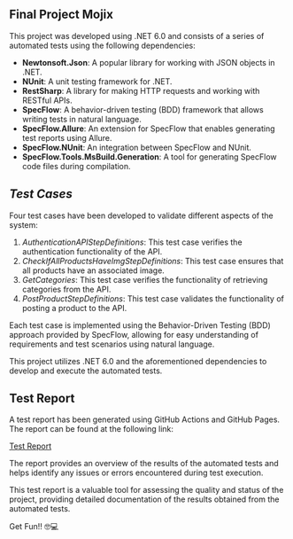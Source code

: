 ## Final Project Mojix

This project was developed using .NET 6.0 and consists of a series of automated tests using the following dependencies:

- **Newtonsoft.Json**: A popular library for working with JSON objects in .NET.
- **NUnit**: A unit testing framework for .NET.
- **RestSharp**: A library for making HTTP requests and working with RESTful APIs.
- **SpecFlow**: A behavior-driven testing (BDD) framework that allows writing tests in natural language.
- **SpecFlow.Allure**: An extension for SpecFlow that enables generating test reports using Allure.
- **SpecFlow.NUnit**: An integration between SpecFlow and NUnit.
- **SpecFlow.Tools.MsBuild.Generation**: A tool for generating SpecFlow code files during compilation.

## *Test Cases*

Four test cases have been developed to validate different aspects of the system:

1. *AuthenticationAPIStepDefinitions*: This test case verifies the authentication functionality of the API.
2. *CheckIfAllProductsHaveImgStepDefinitions*: This test case ensures that all products have an associated image.
3. *GetCategories*: This test case verifies the functionality of retrieving categories from the API.
4. *PostProductStepDefinitions*: This test case validates the functionality of posting a product to the API.

Each test case is implemented using the Behavior-Driven Testing (BDD) approach provided by SpecFlow, allowing for easy understanding of requirements and test scenarios using natural language.

This project utilizes .NET 6.0 and the aforementioned dependencies to develop and execute the automated tests.

## Test Report

A test report has been generated using GitHub Actions and GitHub Pages. The report can be found at the following link:

[Test Report](https://paukiss.github.io/ProjectoFinalMojix-2)

The report provides an overview of the results of the automated tests and helps identify any issues or errors encountered during test execution.

This test report is a valuable tool for assessing the quality and status of the project, providing detailed documentation of the results obtained from the automated tests.

Get Fun!! 🤓💻